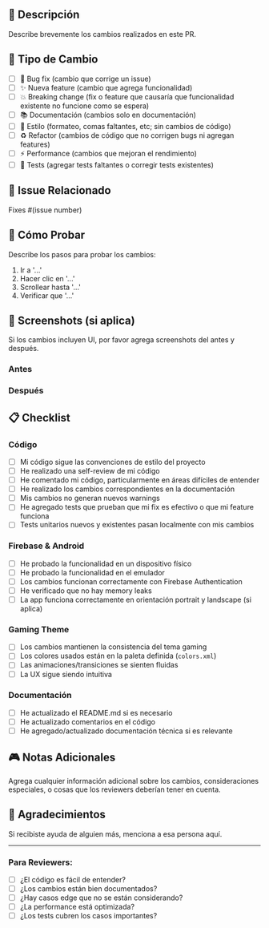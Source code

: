 ## 📝 Descripción
Describe brevemente los cambios realizados en este PR.

## 🎯 Tipo de Cambio
- [ ] 🐛 Bug fix (cambio que corrige un issue)
- [ ] ✨ Nueva feature (cambio que agrega funcionalidad)
- [ ] 💥 Breaking change (fix o feature que causaría que funcionalidad existente no funcione como se espera)
- [ ] 📚 Documentación (cambios solo en documentación)
- [ ] 🎨 Estilo (formateo, comas faltantes, etc; sin cambios de código)
- [ ] ♻️ Refactor (cambios de código que no corrigen bugs ni agregan features)
- [ ] ⚡ Performance (cambios que mejoran el rendimiento)
- [ ] 🧪 Tests (agregar tests faltantes o corregir tests existentes)

## 🔗 Issue Relacionado
Fixes #(issue number)

## 🧪 Cómo Probar
Describe los pasos para probar los cambios:

1. Ir a '...'
2. Hacer clic en '...'
3. Scrollear hasta '...'
4. Verificar que '...'

## 📱 Screenshots (si aplica)
Si los cambios incluyen UI, por favor agrega screenshots del antes y después.

### Antes
<!-- Agrega screenshot del estado anterior -->

### Después  
<!-- Agrega screenshot del nuevo estado -->

## 📋 Checklist

### Código
- [ ] Mi código sigue las convenciones de estilo del proyecto
- [ ] He realizado una self-review de mi código
- [ ] He comentado mi código, particularmente en áreas difíciles de entender
- [ ] He realizado los cambios correspondientes en la documentación
- [ ] Mis cambios no generan nuevos warnings
- [ ] He agregado tests que prueban que mi fix es efectivo o que mi feature funciona
- [ ] Tests unitarios nuevos y existentes pasan localmente con mis cambios

### Firebase & Android
- [ ] He probado la funcionalidad en un dispositivo físico
- [ ] He probado la funcionalidad en el emulador
- [ ] Los cambios funcionan correctamente con Firebase Authentication
- [ ] He verificado que no hay memory leaks
- [ ] La app funciona correctamente en orientación portrait y landscape (si aplica)

### Gaming Theme
- [ ] Los cambios mantienen la consistencia del tema gaming
- [ ] Los colores usados están en la paleta definida (`colors.xml`)
- [ ] Las animaciones/transiciones se sienten fluidas
- [ ] La UX sigue siendo intuitiva

### Documentación
- [ ] He actualizado el README.md si es necesario
- [ ] He actualizado comentarios en el código
- [ ] He agregado/actualizado documentación técnica si es relevante

## 🎮 Notas Adicionales
Agrega cualquier información adicional sobre los cambios, consideraciones especiales, o cosas que los reviewers deberían tener en cuenta.

## 🙏 Agradecimientos
Si recibiste ayuda de alguien más, menciona a esa persona aquí.

---

### Para Reviewers:
- [ ] ¿El código es fácil de entender?
- [ ] ¿Los cambios están bien documentados?
- [ ] ¿Hay casos edge que no se están considerando?
- [ ] ¿La performance está optimizada?
- [ ] ¿Los tests cubren los casos importantes?